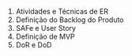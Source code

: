1) Atividades e Técnicas de ER
2) Definição do Backlog do Produto
3) SAFe e User Story
4) Definição de MVP
5) DoR e DoD 
